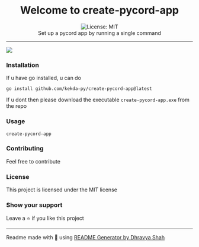 <div align="center">
<h1 align="center">Welcome to create-pycord-app</h1>
<img alt="License: MIT" src="https://img.shields.io/badge/License-MIT-yellow.svg" /><br>
Set up a pycord app by running a single command
</div>

---

![](https://us-east-1.tixte.net/uploads/kekda.wants.solutions/Code_-_Insiders_Ee6tEDiNwl.gif)

### Installation
If u have go installed, u can do
```
go install github.com/kekda-py/create-pycord-app@latest
```
If u dont then please download the executable `create-pycord-app.exe` from the repo

### Usage

```
create-pycord-app
```

### Contributing

Feel free to contribute

### License

This project is licensed under the MIT license

### Show your support

Leave a ⭐ if you like this project

---

Readme made with 💖 using [README Generator by Dhravya Shah](https://github.com/Dhravya/readme-generator)
